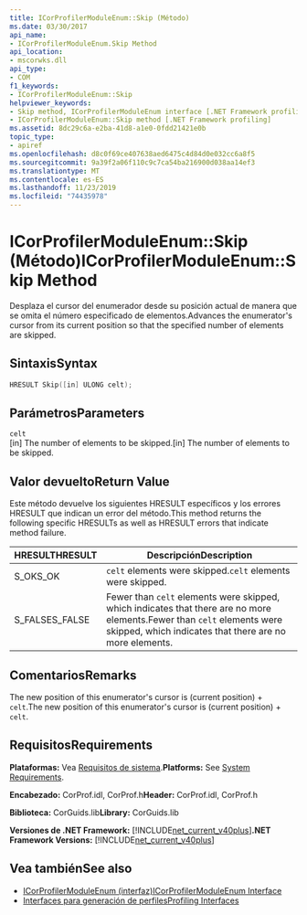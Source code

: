 ```yaml
---
title: ICorProfilerModuleEnum::Skip (Método)
ms.date: 03/30/2017
api_name:
- ICorProfilerModuleEnum.Skip Method
api_location:
- mscorwks.dll
api_type:
- COM
f1_keywords:
- ICorProfilerModuleEnum::Skip
helpviewer_keywords:
- Skip method, ICorProfilerModuleEnum interface [.NET Framework profiling]
- ICorProfilerModuleEnum::Skip method [.NET Framework profiling]
ms.assetid: 8dc29c6a-e2ba-41d8-a1e0-0fdd21421e0b
topic_type:
- apiref
ms.openlocfilehash: d8c0f69ce407638aed6475c4d84d0e032cc6a8f5
ms.sourcegitcommit: 9a39f2a06f110c9c7ca54ba216900d038aa14ef3
ms.translationtype: MT
ms.contentlocale: es-ES
ms.lasthandoff: 11/23/2019
ms.locfileid: "74435978"
---
```

# <a name="icorprofilermoduleenumskip-method"></a><span data-ttu-id="8260f-102">ICorProfilerModuleEnum::Skip (Método)</span><span class="sxs-lookup"><span data-stu-id="8260f-102">ICorProfilerModuleEnum::Skip Method</span></span>
<span data-ttu-id="8260f-103">Desplaza el cursor del enumerador desde su posición actual de manera que se omita el número especificado de elementos.</span><span class="sxs-lookup"><span data-stu-id="8260f-103">Advances the enumerator's cursor from its current position so that the specified number of elements are skipped.</span></span>  
  
## <a name="syntax"></a><span data-ttu-id="8260f-104">Sintaxis</span><span class="sxs-lookup"><span data-stu-id="8260f-104">Syntax</span></span>  
  
```cpp  
HRESULT Skip([in] ULONG celt);  
```  
  
## <a name="parameters"></a><span data-ttu-id="8260f-105">Parámetros</span><span class="sxs-lookup"><span data-stu-id="8260f-105">Parameters</span></span>  
 `celt`  
 <span data-ttu-id="8260f-106">[in] The number of elements to be skipped.</span><span class="sxs-lookup"><span data-stu-id="8260f-106">[in] The number of elements to be skipped.</span></span>  
  
## <a name="return-value"></a><span data-ttu-id="8260f-107">Valor devuelto</span><span class="sxs-lookup"><span data-stu-id="8260f-107">Return Value</span></span>  
 <span data-ttu-id="8260f-108">Este método devuelve los siguientes HRESULT específicos y los errores HRESULT que indican un error del método.</span><span class="sxs-lookup"><span data-stu-id="8260f-108">This method returns the following specific HRESULTs as well as HRESULT errors that indicate method failure.</span></span>  
  
|<span data-ttu-id="8260f-109">HRESULT</span><span class="sxs-lookup"><span data-stu-id="8260f-109">HRESULT</span></span>|<span data-ttu-id="8260f-110">Descripción</span><span class="sxs-lookup"><span data-stu-id="8260f-110">Description</span></span>|  
|-------------|-----------------|  
|<span data-ttu-id="8260f-111">S_OK</span><span class="sxs-lookup"><span data-stu-id="8260f-111">S_OK</span></span>|<span data-ttu-id="8260f-112">`celt` elements were skipped.</span><span class="sxs-lookup"><span data-stu-id="8260f-112">`celt` elements were skipped.</span></span>|  
|<span data-ttu-id="8260f-113">S_FALSE</span><span class="sxs-lookup"><span data-stu-id="8260f-113">S_FALSE</span></span>|<span data-ttu-id="8260f-114">Fewer than `celt` elements were skipped, which indicates that there are no more elements.</span><span class="sxs-lookup"><span data-stu-id="8260f-114">Fewer than `celt` elements were skipped, which indicates that there are no more elements.</span></span>|  
  
## <a name="remarks"></a><span data-ttu-id="8260f-115">Comentarios</span><span class="sxs-lookup"><span data-stu-id="8260f-115">Remarks</span></span>  
 <span data-ttu-id="8260f-116">The new position of this enumerator's cursor is (current position) + `celt`.</span><span class="sxs-lookup"><span data-stu-id="8260f-116">The new position of this enumerator's cursor is (current position) + `celt`.</span></span>  
  
## <a name="requirements"></a><span data-ttu-id="8260f-117">Requisitos</span><span class="sxs-lookup"><span data-stu-id="8260f-117">Requirements</span></span>  
 <span data-ttu-id="8260f-118">**Plataformas:** Vea [Requisitos de sistema](../../../../docs/framework/get-started/system-requirements.md).</span><span class="sxs-lookup"><span data-stu-id="8260f-118">**Platforms:** See [System Requirements](../../../../docs/framework/get-started/system-requirements.md).</span></span>  
  
 <span data-ttu-id="8260f-119">**Encabezado:** CorProf.idl, CorProf.h</span><span class="sxs-lookup"><span data-stu-id="8260f-119">**Header:** CorProf.idl, CorProf.h</span></span>  
  
 <span data-ttu-id="8260f-120">**Biblioteca:** CorGuids.lib</span><span class="sxs-lookup"><span data-stu-id="8260f-120">**Library:** CorGuids.lib</span></span>  
  
 <span data-ttu-id="8260f-121">**Versiones de .NET Framework:** [!INCLUDE[net_current_v40plus](../../../../includes/net-current-v40plus-md.md)]</span><span class="sxs-lookup"><span data-stu-id="8260f-121">**.NET Framework Versions:** [!INCLUDE[net_current_v40plus](../../../../includes/net-current-v40plus-md.md)]</span></span>  
  
## <a name="see-also"></a><span data-ttu-id="8260f-122">Vea también</span><span class="sxs-lookup"><span data-stu-id="8260f-122">See also</span></span>

- [<span data-ttu-id="8260f-123">ICorProfilerModuleEnum (interfaz)</span><span class="sxs-lookup"><span data-stu-id="8260f-123">ICorProfilerModuleEnum Interface</span></span>](../../../../docs/framework/unmanaged-api/profiling/icorprofilermoduleenum-interface.md)
- [<span data-ttu-id="8260f-124">Interfaces para generación de perfiles</span><span class="sxs-lookup"><span data-stu-id="8260f-124">Profiling Interfaces</span></span>](../../../../docs/framework/unmanaged-api/profiling/profiling-interfaces.md)
